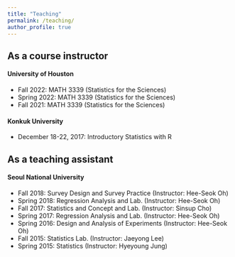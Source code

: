 ```yaml
---
title: "Teaching"
permalink: /teaching/
author_profile: true
---
```


## As a course instructor

#### University of Houston

- Fall 2022: MATH 3339 (Statistics for the Sciences)
- Spring 2022: MATH 3339 (Statistics for the Sciences)
- Fall 2021: MATH 3339 (Statistics for the Sciences)

#### Konkuk University

- December 18-22, 2017: Introductory Statistics with R

## As a teaching assistant

#### Seoul National University

- Fall 2018: Survey Design and Survey Practice (Instructor: Hee-Seok Oh)
- Spring 2018: Regression Analysis and Lab. (Instructor: Hee-Seok Oh)
- Fall 2017: Statistics and Concept and Lab. (Instructor: Sinsup Cho)
- Spring 2017: Regression Analysis and Lab. (Instructor: Hee-Seok Oh)
- Spring 2016: Design and Analysis of Experiments (Instructor: Hee-Seok Oh)
- Fall 2015: Statistics Lab. (Instructor: Jaeyong Lee)
- Spring 2015: Statistics (Instructor: Hyeyoung Jung)

